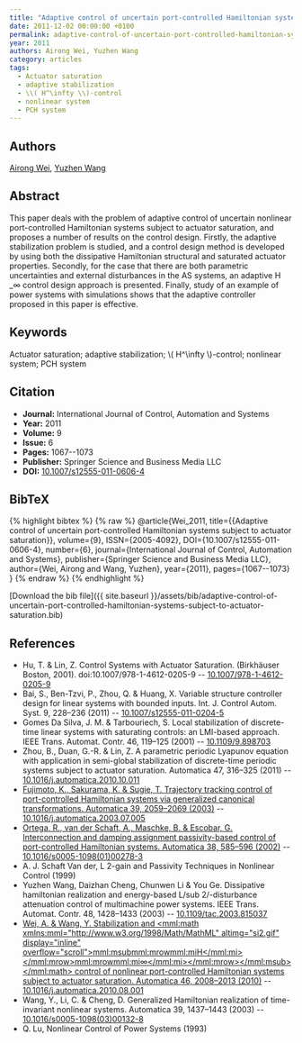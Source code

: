 ```yaml
---
title: "Adaptive control of uncertain port-controlled Hamiltonian systems subject to actuator saturation"
date: 2011-12-02 00:00:00 +0100
permalink: adaptive-control-of-uncertain-port-controlled-hamiltonian-systems-subject-to-actuator-saturation
year: 2011
authors: Airong Wei, Yuzhen Wang
category: articles
tags:
  - Actuator saturation
  - adaptive stabilization
  - \\( H^\infty \\)-control
  - nonlinear system
  - PCH system
---
```

 
## Authors
[Airong Wei](authors/airong-wei), [Yuzhen Wang](authors/yuzhen-wang)
 
## Abstract
This paper deals with the problem of adaptive control of uncertain nonlinear port-controlled Hamiltonian systems subject to actuator saturation, and proposes a number of results on the control design. Firstly, the adaptive stabilization problem is studied, and a control design method is developed by using both the dissipative Hamiltonian structural and saturated actuator properties. Secondly, for the case that there are both parametric uncertainties and external disturbances in the AS systems, an adaptive H _∞ control design approach is presented. Finally, study of an example of power systems with simulations shows that the adaptive controller proposed in this paper is effective.
 
## Keywords
Actuator saturation; adaptive stabilization; \\( H^\infty \\)-control; nonlinear system; PCH system
 
## Citation
- **Journal:** International Journal of Control, Automation and Systems
- **Year:** 2011
- **Volume:** 9
- **Issue:** 6
- **Pages:** 1067--1073
- **Publisher:** Springer Science and Business Media LLC
- **DOI:** [10.1007/s12555-011-0606-4](https://doi.org/10.1007/s12555-011-0606-4)
 
## BibTeX
{% highlight bibtex %}
{% raw %}
@article{Wei_2011,
  title={{Adaptive control of uncertain port-controlled Hamiltonian systems subject to actuator saturation}},
  volume={9},
  ISSN={2005-4092},
  DOI={10.1007/s12555-011-0606-4},
  number={6},
  journal={International Journal of Control, Automation and Systems},
  publisher={Springer Science and Business Media LLC},
  author={Wei, Airong and Wang, Yuzhen},
  year={2011},
  pages={1067--1073}
}
{% endraw %}
{% endhighlight %}
 
[Download the bib file]({{ site.baseurl }}/assets/bib/adaptive-control-of-uncertain-port-controlled-hamiltonian-systems-subject-to-actuator-saturation.bib)
 
## References
- Hu, T. & Lin, Z. Control Systems with Actuator Saturation. (Birkhäuser Boston, 2001). doi:10.1007/978-1-4612-0205-9 -- [10.1007/978-1-4612-0205-9](https://doi.org/10.1007/978-1-4612-0205-9)
- Bai, S., Ben-Tzvi, P., Zhou, Q. & Huang, X. Variable structure controller design for linear systems with bounded inputs. Int. J. Control Autom. Syst. 9, 228–236 (2011) -- [10.1007/s12555-011-0204-5](https://doi.org/10.1007/s12555-011-0204-5)
- Gomes Da Silva, J. M. & Tarbouriech, S. Local stabilization of discrete-time linear systems with saturating controls: an LMI-based approach. IEEE Trans. Automat. Contr. 46, 119–125 (2001) -- [10.1109/9.898703](https://doi.org/10.1109/9.898703)
- Zhou, B., Duan, G.-R. & Lin, Z. A parametric periodic Lyapunov equation with application in semi-global stabilization of discrete-time periodic systems subject to actuator saturation. Automatica 47, 316–325 (2011) -- [10.1016/j.automatica.2010.10.011](https://doi.org/10.1016/j.automatica.2010.10.011)
- [Fujimoto, K., Sakurama, K. & Sugie, T. Trajectory tracking control of port-controlled Hamiltonian systems via generalized canonical transformations. Automatica 39, 2059–2069 (2003)](trajectory-tracking-control-of-port-controlled-hamiltonian-systems-via-generalized-canonical-transformations) -- [10.1016/j.automatica.2003.07.005](https://doi.org/10.1016/j.automatica.2003.07.005)
- [Ortega, R., van der Schaft, A., Maschke, B. & Escobar, G. Interconnection and damping assignment passivity-based control of port-controlled Hamiltonian systems. Automatica 38, 585–596 (2002)](interconnection-and-damping-assignment-passivity-based-control-of-port-controlled-hamiltonian-systems) -- [10.1016/s0005-1098(01)00278-3](https://doi.org/10.1016/s0005-1098(01)00278-3)
- A. J. Schaft Van der, L 2-gain and Passivity Techniques in Nonlinear Control (1999)
- Yuzhen Wang, Daizhan Cheng, Chunwen Li & You Ge. Dissipative hamiltonian realization and energy-based L/sub 2/-disturbance attenuation control of multimachine power systems. IEEE Trans. Automat. Contr. 48, 1428–1433 (2003) -- [10.1109/tac.2003.815037](https://doi.org/10.1109/tac.2003.815037)
- [Wei, A. & Wang, Y. Stabilization and <mml:math xmlns:mml="http://www.w3.org/1998/Math/MathML" altimg="si2.gif" display="inline" overflow="scroll"><mml:msub><mml:mrow><mml:mi>H</mml:mi></mml:mrow><mml:mrow><mml:mi>∞</mml:mi></mml:mrow></mml:msub></mml:math> control of nonlinear port-controlled Hamiltonian systems subject to actuator saturation. Automatica 46, 2008–2013 (2010)](stabilization-and-h-control-of-nonlinear-port-controlled-hamiltonian-systems-subject-to-actuator-saturation) -- [10.1016/j.automatica.2010.08.001](https://doi.org/10.1016/j.automatica.2010.08.001)
- Wang, Y., Li, C. & Cheng, D. Generalized Hamiltonian realization of time-invariant nonlinear systems. Automatica 39, 1437–1443 (2003) -- [10.1016/s0005-1098(03)00132-8](https://doi.org/10.1016/s0005-1098(03)00132-8)
- Q. Lu, Nonlinear Control of Power Systems (1993)

